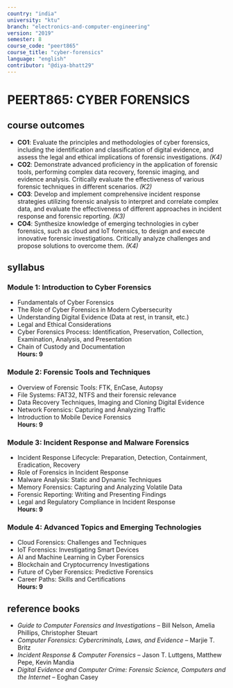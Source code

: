 ```yaml
---
country: "india"
university: "ktu"
branch: "electronics-and-computer-engineering"
version: "2019"
semester: 8
course_code: "peert865"
course_title: "cyber-forensics"
language: "english"
contributor: "@diya-bhatt29"
---
```


# PEERT865: CYBER FORENSICS

## course outcomes

- **CO1**: Evaluate the principles and methodologies of cyber forensics, including the identification and classification of digital evidence, and assess the legal and ethical implications of forensic investigations. *(K4)*
- **CO2**: Demonstrate advanced proficiency in the application of forensic tools, performing complex data recovery, forensic imaging, and evidence analysis. Critically evaluate the effectiveness of various forensic techniques in different scenarios. *(K2)*
- **CO3**: Develop and implement comprehensive incident response strategies utilizing forensic analysis to interpret and correlate complex data, and evaluate the effectiveness of different approaches in incident response and forensic reporting. *(K3)*
- **CO4**: Synthesize knowledge of emerging technologies in cyber forensics, such as cloud and IoT forensics, to design and execute innovative forensic investigations. Critically analyze challenges and propose solutions to overcome them. *(K4)*

## syllabus

### Module 1: Introduction to Cyber Forensics
- Fundamentals of Cyber Forensics
- The Role of Cyber Forensics in Modern Cybersecurity
- Understanding Digital Evidence (Data at rest, in transit, etc.)
- Legal and Ethical Considerations
- Cyber Forensics Process: Identification, Preservation, Collection, Examination, Analysis, and Presentation
- Chain of Custody and Documentation  
**Hours: 9**

### Module 2: Forensic Tools and Techniques
- Overview of Forensic Tools: FTK, EnCase, Autopsy
- File Systems: FAT32, NTFS and their forensic relevance
- Data Recovery Techniques, Imaging and Cloning Digital Evidence
- Network Forensics: Capturing and Analyzing Traffic
- Introduction to Mobile Device Forensics  
**Hours: 9**

### Module 3: Incident Response and Malware Forensics
- Incident Response Lifecycle: Preparation, Detection, Containment, Eradication, Recovery
- Role of Forensics in Incident Response
- Malware Analysis: Static and Dynamic Techniques
- Memory Forensics: Capturing and Analyzing Volatile Data
- Forensic Reporting: Writing and Presenting Findings
- Legal and Regulatory Compliance in Incident Response  
**Hours: 9**

### Module 4: Advanced Topics and Emerging Technologies
- Cloud Forensics: Challenges and Techniques
- IoT Forensics: Investigating Smart Devices
- AI and Machine Learning in Cyber Forensics
- Blockchain and Cryptocurrency Investigations
- Future of Cyber Forensics: Predictive Forensics
- Career Paths: Skills and Certifications  
**Hours: 9**

## reference books

- *Guide to Computer Forensics and Investigations* – Bill Nelson, Amelia Phillips, Christopher Steuart  
- *Computer Forensics: Cybercriminals, Laws, and Evidence* – Marjie T. Britz  
- *Incident Response & Computer Forensics* – Jason T. Luttgens, Matthew Pepe, Kevin Mandia  
- *Digital Evidence and Computer Crime: Forensic Science, Computers and the Internet* – Eoghan Casey

